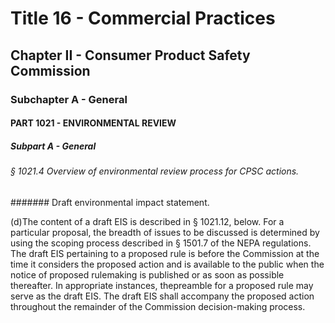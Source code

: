 
# Title 16 - Commercial Practices
## Chapter II - Consumer Product Safety Commission
### Subchapter A - General
#### PART 1021 - ENVIRONMENTAL REVIEW
##### Subpart A - General
###### § 1021.4 Overview of environmental review process for CPSC actions.
####### Draft environmental impact statement.

(d)The content of a draft EIS is described in § 1021.12, below. For a particular proposal, the breadth of issues to be discussed is determined by using the scoping process described in § 1501.7 of the NEPA regulations. The draft EIS pertaining to a proposed rule is before the Commission at the time it considers the proposed action and is available to the public when the notice of proposed rulemaking is published or as soon as possible thereafter. In appropriate instances, thepreamble for a proposed rule may serve as the draft EIS. The draft EIS shall accompany the proposed action throughout the remainder of the Commission decision-making process.
